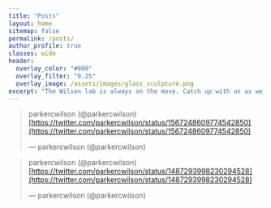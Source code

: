 ```yaml
---
title: "Posts"
layout: home
sitemap: false
permalink: /posts/
author_profile: true
classes: wide
header:
  overlay_color: "#000"
  overlay_filter: "0.25"
  overlay_image: /assets/images/glass_sculpture.png
excerpt: "The Wilson lab is always on the move. Catch up with us as we engage with the research community. "
---
```

<blockquote class="twitter-tweet" data-lang="en"><p lang="en" dir="ltr">parkercwilson (@parkercwilson) <a href="https://twitter.com/parkercwilson/status/1567248609774542850">[https://twitter.com/parkercwilson/status/1567248609774542850](https://twitter.com/parkercwilson/status/1567248609774542850) </a></p>&mdash; parkercwilson (@parkercwilson) <a href="https://twitter.com/parkercwilson/status/1567248609774542850"></a></blockquote>
<script async="" src="//platform.twitter.com/widgets.js" charset="utf-8"></script>

<blockquote class="twitter-tweet" data-lang="en"><p lang="en" dir="ltr">parkercwilson (@parkercwilson) <a href="https://twitter.com/parkercwilson/status/1487293998230294528">[https://twitter.com/parkercwilson/status/1487293998230294528](https://twitter.com/parkercwilson/status/1487293998230294528) </a></p>&mdash; parkercwilson (@parkercwilson) <a href="https://twitter.com/parkercwilson/status/1487293998230294528"></a></blockquote>
<script async="" src="//platform.twitter.com/widgets.js" charset="utf-8"></script>

